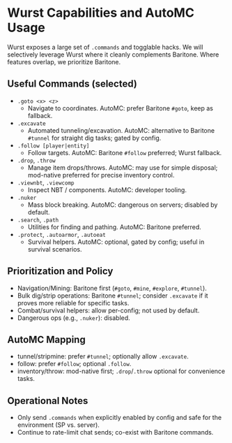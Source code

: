 # Wurst Capabilities and AutoMC Usage

Wurst exposes a large set of `.commands` and togglable hacks. We will selectively leverage Wurst where it cleanly complements Baritone. Where features overlap, we prioritize Baritone.

## Useful Commands (selected)
- `.goto <x> <z>`
  - Navigate to coordinates. AutoMC: prefer Baritone `#goto`, keep as fallback.
- `.excavate`
  - Automated tunneling/excavation. AutoMC: alternative to Baritone `#tunnel` for straight dig tasks; gated by config.
- `.follow [player|entity]`
  - Follow targets. AutoMC: Baritone `#follow` preferred; Wurst fallback.
- `.drop`, `.throw`
  - Manage item drops/throws. AutoMC: may use for simple disposal; mod-native preferred for precise inventory control.
- `.viewnbt`, `.viewcomp`
  - Inspect NBT / components. AutoMC: developer tooling.
- `.nuker`
  - Mass block breaking. AutoMC: dangerous on servers; disabled by default.
- `.search`, `.path`
  - Utilities for finding and pathing. AutoMC: Baritone preferred.
- `.protect`, `.autoarmor`, `.autoeat`
  - Survival helpers. AutoMC: optional, gated by config; useful in survival scenarios.

## Prioritization and Policy
- Navigation/Mining: Baritone first (`#goto`, `#mine`, `#explore`, `#tunnel`).
- Bulk dig/strip operations: Baritone `#tunnel`; consider `.excavate` if it proves more reliable for specific tasks.
- Combat/survival helpers: allow per-config; not used by default.
- Dangerous ops (e.g., `.nuker`): disabled.

## AutoMC Mapping
- tunnel/stripmine: prefer `#tunnel`; optionally allow `.excavate`.
- follow: prefer `#follow`; optional `.follow`.
- inventory/throw: mod-native first; `.drop`/`.throw` optional for convenience tasks.

## Operational Notes
- Only send `.commands` when explicitly enabled by config and safe for the environment (SP vs. server).
- Continue to rate-limit chat sends; co-exist with Baritone commands.
